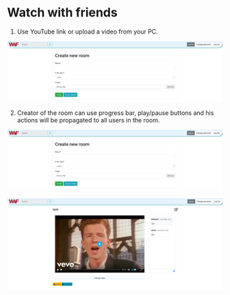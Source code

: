 # Watch with friends

1) Use YouTube link or upload a video from your PC.

![Screenshot1](readme_images/screenshot1.png)

2) Creator of the room can use progress bar, play/pause buttons and his actions
will be propagated to all users in the room.

![Screenshot2](readme_images/screenshot1.png)

![Screenshot3](readme_images/screenshot2.png)
